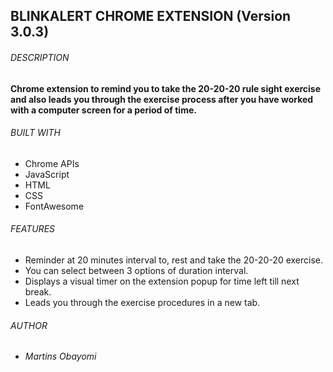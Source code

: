 ## BLINKALERT CHROME EXTENSION (Version 3.0.3)

###### DESCRIPTION

**Chrome extension to remind you to take the 20-20-20 rule sight exercise and also leads you through the exercise process after you have worked with a computer screen for a period of time.**
###### BUILT WITH

 * Chrome APIs
 * JavaScript
 * HTML
 * CSS
 * FontAwesome
 
 ###### FEATURES
 
 * Reminder at 20 minutes interval to, rest and take the 20-20-20 exercise.
 * You can select between 3 options of duration interval.
 * Displays a visual timer on the extension popup for time left till next break.
 * Leads you through the exercise procedures in a new tab.

###### AUTHOR

* _Martins Obayomi_
